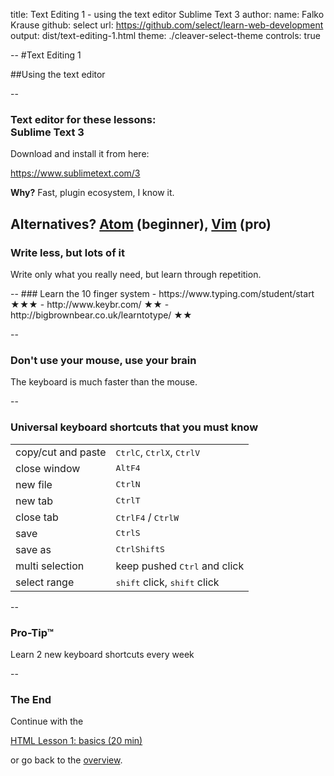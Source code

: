 title: Text Editing 1 - using the text editor Sublime Text 3
author:
  name: Falko Krause
  github: select
  url: https://github.com/select/learn-web-development
output: dist/text-editing-1.html
theme: ./cleaver-select-theme
controls: true

--
#Text Editing 1

##Using the text editor

<!-- use dyslexic plugin -->

--
### Text editor for these lessons: <br>Sublime Text 3
Download and install it from here:

https://www.sublimetext.com/3

**Why?** Fast, plugin ecosystem, I know it.

**Alternatives?** [Atom](https://atom.io/) (beginner), [Vim](http://www.vim.org/) (pro)
--
### Write less, but lots of it
Write only what you really need, but learn through repetition.
<div></div>
--
### Learn the 10 finger system
- https://www.typing.com/student/start ★★★
- http://www.keybr.com/ ★★
- http://bigbrownbear.co.uk/learntotype/ ★★

--
### Don't use your mouse, use your brain
The keyboard is much faster than the mouse.

<!-- 
  + Ask audience why the are here, what they want to learn.
  + What you are learning here is supposed to solve your problems faster.
 -->

--
### Universal keyboard shortcuts that you must know

<table>
    <tr>
        <td>copy/cut and paste</td><td><kbd>Ctrl</kbd><kbd>C</kbd>, <kbd>Ctrl</kbd><kbd>X</kbd>, <kbd>Ctrl</kbd><kbd>V</kbd></td>
    </tr><tr>
        <td>close window</td><td><kbd>Alt</kbd><kbd>F4</kbd></td>
    </tr><tr>
        <td>new file</td><td><kbd>Ctrl</kbd><kbd>N</kbd></td>
    </tr><tr>
        <td>new tab</td><td><kbd>Ctrl</kbd><kbd>T</kbd></td>
    </tr><tr>
        <td>close tab</td><td><kbd>Ctrl</kbd><kbd>F4</kbd> / <kbd>Ctrl</kbd><kbd>W</kbd></td>
    </tr><tr>
        <td>save</td><td><kbd>Ctrl</kbd><kbd>S</kbd></td>
    </tr><tr>
        <td>save as</td><td><kbd>Ctrl</kbd><kbd>Shift</kbd><kbd>S</kbd></td>
    </tr><tr>
        <td>multi selection </td><td>keep pushed <kbd>Ctrl</kbd> and click</td>
    </tr><tr>
        <td>select range</td><td><kbd>shift</kbd> click, <kbd>shift</kbd> click</td>
    </tr>
</table>

--
### Pro-Tip™
Learn 2 new keyboard shortcuts every week

--
### The End
Continue with the 

<a href="html-lesson-1.html">HTML Lesson 1: basics (20 min)</a>

or go back to the <a href="https://github.com/select/learn-web-development">overview</a>.